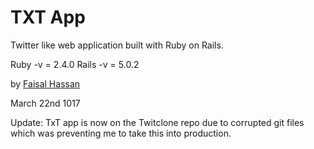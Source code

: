 # TXT App

Twitter like web application built with Ruby on Rails.

Ruby -v = 2.4.0
Rails -v = 5.0.2

by [Faisal Hassan](https://faisalhassanx.bitbucket.io/)

March 22nd 1017

Update: TxT app is now on the Twitclone repo due to corrupted git files which 
was preventing me to take this into production.